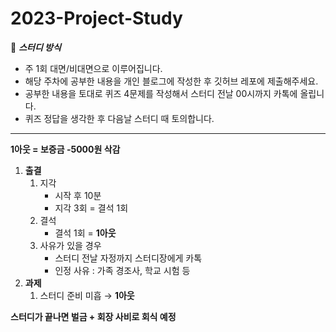 # 2023-Project-Study

📢 ***스터디 방식***

- 주 1회 대면/비대면으로 이루어집니다.
- 해당 주차에 공부한 내용을 개인 블로그에 작성한 후 깃허브 레포에 제출해주세요.
- 공부한 내용을 토대로 퀴즈 4문제를 작성해서 스터디 전날 00시까지 카톡에 올립니다.
- 퀴즈 정답을 생각한 후 다음날 스터디 때 토의합니다.

---

**1아웃 = 보증금 -5000원 삭감**

1. **출결**
    1. 지각
        - 시작 후 10분
        - 지각 3회 = 결석 1회
    2. 결석
        - 결석 1회 = **1아웃**
    3. 사유가 있을 경우
        - 스터디 전날 자정까지 스터디장에게 카톡
        - 인정 사유 : 가족 경조사, 학교 시험 등
2. **과제**
    1. 스터디 준비 미흡 → **1아웃**

**스터디가 끝나면 벌금 + 회장 사비로 회식 예정**